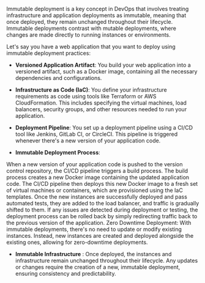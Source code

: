 Immutable deployment is a key concept in DevOps that involves treating infrastructure and application deployments as immutable, meaning that once deployed, they remain unchanged throughout their lifecycle. Immutable deployments contrast with mutable deployments, where changes are made directly to running instances or environments.

Let's say you have a web application that you want to deploy using immutable deployment practices:

- **Versioned Application Artifact**: You build your web application into a versioned artifact, such as a Docker image, containing all the necessary dependencies and configurations.

- **Infrastructure as Code (IaC)**: You define your infrastructure requirements as code using tools like Terraform or AWS CloudFormation. This includes specifying the virtual machines, load balancers, security groups, and other resources needed to run your application.

- **Deployment Pipeline**: You set up a deployment pipeline using a CI/CD tool like Jenkins, GitLab CI, or CircleCI. This pipeline is triggered whenever there's a new version of your application code.

- **Immutable Deployment Process**:

When a new version of your application code is pushed to the version control repository, the CI/CD pipeline triggers a build process.
The build process creates a new Docker image containing the updated application code.
The CI/CD pipeline then deploys this new Docker image to a fresh set of virtual machines or containers, which are provisioned using the IaC templates.
Once the new instances are successfully deployed and pass automated tests, they are added to the load balancer, and traffic is gradually shifted to them.
If any issues are detected during deployment or testing, the deployment process can be rolled back by simply redirecting traffic back to the previous version of the application.
Zero Downtime Deployment: With immutable deployments, there's no need to update or modify existing instances. Instead, new instances are created and deployed alongside the existing ones, allowing for zero-downtime deployments.

- **Immutable Infrastructure** : Once deployed, the instances and infrastructure remain unchanged throughout their lifecycle. Any updates or changes require the creation of a new, immutable deployment, ensuring consistency and predictability.

